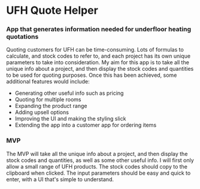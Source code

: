 # UFH Quote Helper



### App that generates information needed for underfloor heating quotations



Quoting customers for UFH can be time-consuming. Lots of formulas to calculate, and stock codes to refer to, and each project has its own unique parameters to take into consideration. My aim for this app is to take all the unique info about a project, and then display the stock codes and quantities to be used for quoting purposes. Once this has been achieved, some additional features would include:

- Generating other useful info such as pricing
- Quoting for multiple rooms
- Expanding the product range
- Adding upsell options
- Improving the UI and making the styling slick
- Extending the app into a customer app for ordering items



### MVP

The MVP will take all the unique info about a project, and then display the stock codes and quantities, as well as some other useful info. I will first only allow a small range of UFH products. The stock codes should copy to the clipboard when clicked. The input parameters should be easy and quick to enter, with a UI that's simple to understand.